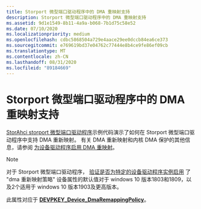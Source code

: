 ```yaml
---
title: Storport 微型端口驱动程序中的 DMA 重映射支持
description: Storport 微型端口驱动程序中的 DMA 重映射支持
ms.assetid: 9d1e1549-8b11-4a9a-b068-7b1d75c58e52
ms.date: 07/10/2020
ms.localizationpriority: medium
ms.openlocfilehash: cdbc5868504a729e4aace29ee0dccb84ea6ce373
ms.sourcegitcommit: e769619bd37e04762c77444e8b4ce9fe86ef09cb
ms.translationtype: MT
ms.contentlocale: zh-CN
ms.lasthandoff: 08/31/2020
ms.locfileid: "89184669"
---
```

# <a name="dma-remapping-support-in-storport-miniport-drivers"></a>Storport 微型端口驱动程序中的 DMA 重映射支持

[StorAhci storport 微型端口驱动程序](https://github.com/microsoft/Windows-driver-samples/tree/master/storage/miniports/storahci)示例代码演示了如何在 Storport 微型端口驱动程序中支持 DMA 重新映射。 有关 DMA 重新映射和内核 DMA 保护的其他信息，请参阅 [为设备驱动程序启用 DMA 重映射](../pci/enabling-dma-remapping-for-device-drivers.md)。

> [!NOTE]
>
> 对于 Storport 微型端口驱动程序， [验证是否为特定的设备驱动程序实例启用](../pci/enabling-dma-remapping-for-device-drivers.md#validating-that-dma-remapping-is-enabled-for-a-specific-device-driver-instance) 了 "dma 重新映射策略" 设备属性的默认值对于 windows 10 版本1803和1809，以及2个适用于 windows 10 版本1903及更高版本。

此属性对应于 [**DEVPKEY_Device_DmaRemappingPolicy**](../install/devpkey-device-dmaremappingpolicy.md)。